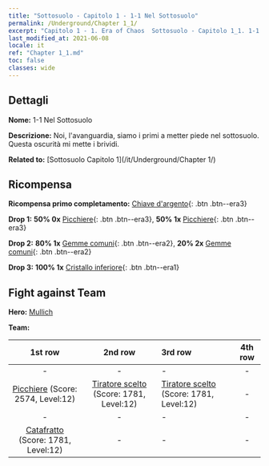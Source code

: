 ```yaml
---
title: "Sottosuolo - Capitolo 1 - 1-1 Nel Sottosuolo"
permalink: /Underground/Chapter 1_1/
excerpt: "Capitolo 1 - 1. Era of Chaos  Sottosuolo - Capitolo 1_1. 1-1 Nel Sottosuolo"
last_modified_at: 2021-06-08
locale: it
ref: "Chapter 1_1.md"
toc: false
classes: wide
---
```


## Dettagli

 **Nome:** 1-1 Nel Sottosuolo

 **Descrizione:** Noi, l'avanguardia, siamo i primi a metter piede nel sottosuolo. Questa oscurità mi mette i brividi.

 **Related to:** [Sottosuolo Capitolo 1](/it/Underground/Chapter 1/)

## Ricompensa

 **Ricompensa primo completamento:** [Chiave d'argento](/ItemsIT/con_693/){: .btn .btn--era3}

 **Drop 1:** **50% 0x** [Picchiere](/ItemsIT/unt_190/){: .btn .btn--era3}, **50% 1x** [Picchiere](/ItemsIT/unt_190/){: .btn .btn--era3}

 **Drop 2:** **80% 1x** [Gemme comuni](/ItemsIT/mat_10/){: .btn .btn--era2}, **20% 2x** [Gemme comuni](/ItemsIT/mat_10/){: .btn .btn--era2}

 **Drop 3:** **100% 1x** [Cristallo inferiore](/ItemsIT/mat_5/){: .btn .btn--era1}


## Fight against Team
 **Hero:** [Mullich](/it/heroes/Mullich/)

 **Team:**


  | 1st row | 2nd row | 3rd row | 4th row |
  |:----:|:----:|:----|:----:|
  | - | - | - | - |
  | [Picchiere](/it/units/Pikeman/) (Score: 2574, Level:12)  | [Tiratore scelto](/it/units/Marksman/) (Score: 1781, Level:12)  | [Tiratore scelto](/it/units/Marksman/) (Score: 1781, Level:12)  | - |
  | - | - | - | - |
  | [Catafratto](/it/units/Cavalier/) (Score: 1781, Level:12)  | - | - | - |


